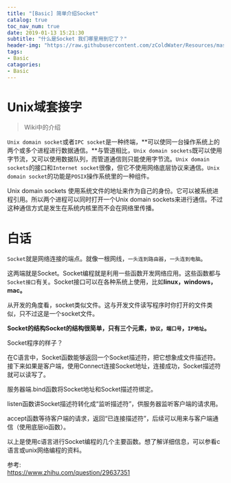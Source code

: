 ```yaml
---
title: "[Basic] 简单介绍Socket"
catalog: true
toc_nav_num: true
date: 2019-01-13 15:21:30
subtitle: "什么是Socket 我们哪里用到它了？"
header-img: "https://raw.githubusercontent.com/zColdWater/Resources/master/Images/camper.jpg"
tags:
- Basic
catagories:
- Basic
---
```


Unix域套接字
=======

> Wiki中的介绍

`Unix domain socket`或者`IPC socket`是一种终端，**可以使同一台操作系统上的两个或多个进程进行数据通信。**与管道相比，`Unix domain sockets`既可以使用字节流，又可以使用数据队列，而管道通信则只能使用字节流。`Unix domain sockets`的接口和`Internet socket`很像，但它不使用网络底层协议来通信。`Unix domain socket`的功能是`POSIX`操作系统里的一种组件。  

Unix domain sockets 使用系统文件的地址来作为自己的身份。它可以被系统进程引用。所以两个进程可以同时打开一个Unix domain sockets来进行通信。不过这种通信方式是发生在系统内核里而不会在网络里传播。


白话
=======

`Socket`就是网络连接的端点。就像一根网线，`一头连到路由器`，`一头连到电脑`。  

这两端就是Socket。Socket编程就是利用一些函数开发网络应用。这些函数都与`Socket接口`有关。Socket接口可以在各种系统上使用，比如**linux，windows，mac。**

从开发的角度看，socket类似文件。这与开发文件读写程序时你打开的文件类似，只不过这是一个socket文件。

**Socket的结构Socket的结构很简单，只有三个元素，`协议`，`端口号`，`IP地址`。**

Socket程序的样子？

在C语言中，Socket函数能够返回一个Socket描述符，把它想象成文件描述符。接下来如果是客户端，使用Connect连接Socket地址，连接成功，Socket描述符就可以读写了。

服务器端.bind函数将Socket地址和Socket描述符绑定。

listen函数讲Socket描述符转化成“监听描述符”，供服务器监听客户端的请求用。

accept函数等待客户端的请求，返回“已连接描述符”，后续可以用来与客户端通信（使用底层io函数）。

以上是使用c语言进行Socket编程的几个主要函数。想了解详细信息，可以参看c语言或unix网络编程的资料。


参考:  
https://www.zhihu.com/question/29637351  

